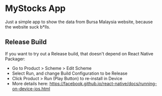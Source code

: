 MyStocks App
============
Just a simple app to show the data from Bursa Malaysia website,
because the website suck b*lls.

Release Build
-------------

If you want to try out a Release build, that doesn't depend on React Native Packager:

 * Go to Product > Scheme > Edit Scheme
 * Select Run, and change Build Configuration to be Release
 * Click Product > Run (Play Button) to re-install in Device
 * More details here: https://facebook.github.io/react-native/docs/running-on-device-ios.html
